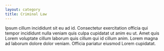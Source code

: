 ```yaml
---
layout: category
title: Criminal Law
---
```


Ipsum cillum incididunt sit eu ad id. Consectetur exercitation officia qui tempor incididunt nulla veniam quis culpa cupidatat ut anim eu ut. Amet quis Lorem voluptate cillum laborum quis cillum qui id cillum anim. Lorem magna ad laborum dolore dolor veniam. Officia pariatur eiusmod Lorem cupidatat.